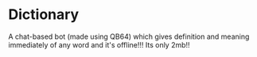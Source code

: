 # Dictionary
A chat-based bot (made using QB64) which gives definition and meaning immediately of any word and it's offline!!!
Its only 2mb!!
